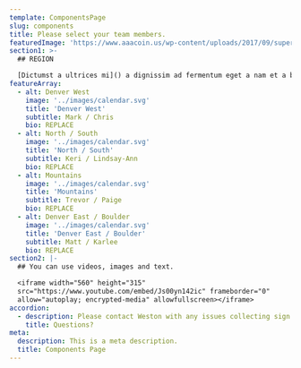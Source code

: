 ```yaml
---
template: ComponentsPage
slug: components
title: Please select your team members.
featuredImage: 'https://www.aaacoin.us/wp-content/uploads/2017/09/super_mario_coins-1.png'
section1: >-
  ## REGION

  [Dictumst a ultrices mi]() a dignissim ad fermentum eget a nam et a blandit
featureArray:
  - alt: Denver West
    image: '../images/calendar.svg'
    title: 'Denver West'
    subtitle: Mark / Chris
    bio: REPLACE
  - alt: North / South
    image: '../images/calendar.svg'
    title: 'North / South'
    subtitle: Keri / Lindsay-Ann
    bio: REPLACE
  - alt: Mountains
    image: '../images/calendar.svg'
    title: 'Mountains'
    subtitle: Trevor / Paige
    bio: REPLACE
  - alt: Denver East / Boulder
    image: '../images/calendar.svg'
    title: 'Denver East / Boulder'
    subtitle: Matt / Karlee
    bio: REPLACE
section2: |-
  ## You can use videos, images and text.

  <iframe width="560" height="315"
  src="https://www.youtube.com/embed/Js00yn142ic" frameborder="0"
  allow="autoplay; encrypted-media" allowfullscreen></iframe>
accordion:
  - description: Please contact Weston with any issues collecting sign ups.
    title: Questions?
meta:
  description: This is a meta description.
  title: Components Page
---
```

